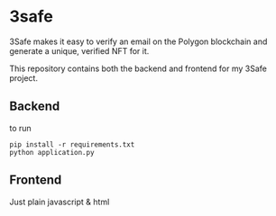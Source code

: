 # 3safe

3Safe makes it easy to verify an email on the Polygon blockchain and generate a unique, verified NFT for it.


This repository contains both the backend and frontend for my 3Safe project.
## Backend
to run
```
pip install -r requirements.txt
python application.py
```

## Frontend
Just plain javascript & html
